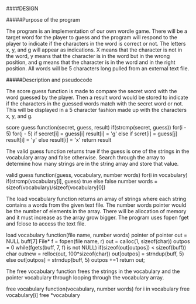 
####DESIGN  

#####Purpose of the program

The program is an implementation of our own wordle game. There will be a target word for the player to guess and the
program will respond to the player to indicate if the characters in the word is correct or not. The letters x, y, and g
will appear as indications. X means that the character is not in the word, y means that the character is in the word but
in the wrong position, and g means that the character is in the word and in the right position. All words will be 5
characters long pulled from an external text file. 

#####Description and pseudocode

The score guess function is made to compare the secret word with the word guessed by the player. Then a result word
would be stored to indicate if the characters in the guessed words match with the secret word or not. This will be
displayed in a 5 character fashion made up with the characters x, y, and g.

score guess function(secret, guess, result)
    if(strcmp(secret, guess))
        for(i - 5)
          for(j - 5)
            if secret[i] = guess[i]
                result[i] = 'g'
            else if scret[i] = guess[j]
                result[i] = 'y'
            else
                result[i] = 'x'
    return result

The valid guess function returns true if the guess is one of the strings in the vocabulary array and false otherwise.
Search through the array to determine how many strings are in the string array and store that value.

valid guess function(guess, vocabulary, number words)
    for(i in vocabulary)
        if(strcmp(vocabulary[i], guess)
            true
        else
            false
    number words = sizeof(vocabulary)/sizeof(vocabulary[0])

The load vocabulary function returns an array of strings where each string contains a words from the given text file.
The number words pointer would be the number of elements in the array. There will be allocation of memory and it must
increase as the array grow bigger. The program uses fopen fget and fclose to access the text file.

load vocabulary function(file name, number words)
    pointer of pointer out = NULL
    buff[7]
    File* f = fopen(file name, r)
    out = calloc(1, sizeof(char))
    outpos = 0
    while(fgets(buff, 7, f) is not NULL)
        if(sizeof(out[outpos]) < sizeof(buff))
            char outnew = relloc(out, 100*sizeof(char))
            out[outpos] = strndup(buff, 5)
        else
            out[outpos] = strndup(buff, 5)
        outpos +=1
    return out;

The free vocabulary function frees the strings in the vocabulary and the pointer vocabulary through looping through the
vocabulary array.

free vocabulary function(vocabulary, number words)
    for i in vocabulary
        free vocabulary[i]
    free *vocabulary



